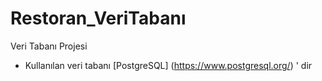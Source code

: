 # Restoran_VeriTabanı
Veri Tabanı Projesi

* Kullanılan veri tabanı [PostgreSQL] (https://www.postgresql.org/) ' dir
